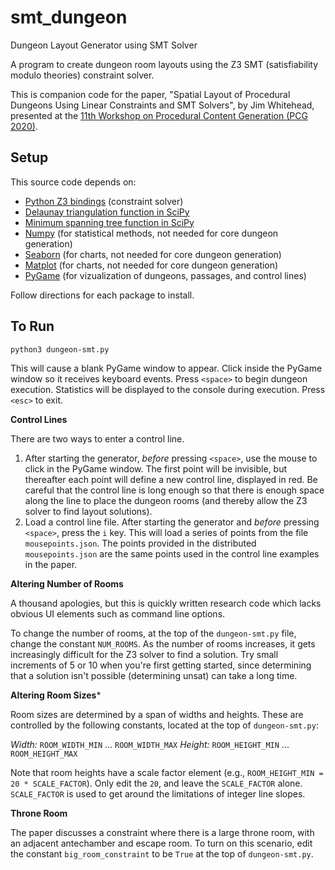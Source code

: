 # smt_dungeon
Dungeon Layout Generator using SMT Solver

A program to create dungeon room layouts using the Z3 SMT (satisfiability modulo theories) constraint solver.

This is companion code for the paper, "Spatial Layout of Procedural Dungeons Using Linear Constraints and SMT Solvers", by Jim Whitehead, 
presented at the [11th Workshop on Procedural Content Generation (PCG 2020)](https://www.pcgworkshop.com/).

## Setup

This source code depends on:
* [Python Z3 bindings](https://github.com/Z3Prover/z3) (constraint solver)
* [Delaunay triangulation function in SciPy](https://docs.scipy.org/doc/scipy/reference/generated/scipy.spatial.Delaunay.html)
* [Minimum spanning tree function in SciPy](https://docs.scipy.org/doc/scipy/reference/generated/scipy.sparse.csgraph.minimum_spanning_tree.html)
* [Numpy](https://numpy.org/) (for statistical methods, not needed for core dungeon generation)
* [Seaborn](https://seaborn.pydata.org/) (for charts, not needed for core dungeon generation)
* [Matplot](https://matplotlib.org/) (for charts, not needed for core dungeon generation)
* [PyGame](https://www.pygame.org/) (for vizualization of dungeons, passages, and control lines)

Follow directions for each package to install.

## To Run

`python3 dungeon-smt.py`

This will cause a blank PyGame window to appear. Click inside the PyGame window so it receives keyboard events. Press `<space>` to begin dungeon execution. Statistics will be displayed to the console during execution. Press `<esc>` to exit. 

**Control Lines**

There are two ways to enter a control line.

1. After starting the generator, _before_ pressing `<space>`, use the mouse to click in the PyGame window. The first point will be invisible, but thereafter each point will define a new control line, displayed in red. Be careful that the control line is long enough so that there is enough space along the line to place the dungeon rooms (and thereby allow the Z3 solver to find layout solutions).
2. Load a control line file. After starting the generator and _before_ pressing `<space>`, press the `i` key. This will load a series of points from the file `mousepoints.json`. The points provided in the distributed `mousepoints.json` are the same points used in the control line examples in the paper.

**Altering Number of Rooms**

A thousand apologies, but this is quickly written research code which lacks obvious UI elements such as command line options. 

To change the number of rooms, at the top of the `dungeon-smt.py` file, change the constant `NUM_ROOMS`. As the number of rooms increases, it gets increasingly difficult for the Z3 solver to find a solution. Try small increments of 5 or 10 when you're first getting started, since determining that a solution isn't possible (determining unsat) can take a long time.

**Altering Room Sizes***

Room sizes are determined by a span of widths and heights. These are controlled by the following constants, located at the top of `dungeon-smt.py`:

*Width:* `ROOM_WIDTH_MIN` ... `ROOM_WIDTH_MAX`
*Height:* `ROOM_HEIGHT_MIN` ... `ROOM_HEIGHT_MAX`

Note that room heights have a scale factor element (e.g., `ROOM_HEIGHT_MIN = 20 * SCALE_FACTOR`). Only edit the `20`, and leave the `SCALE_FACTOR` alone. `SCALE_FACTOR` is used to get around the limitations of integer line slopes.

**Throne Room**

The paper discusses a constraint where there is a large throne room, with an adjacent antechamber and escape room. To turn on this scenario, edit the constant `big_room_constraint` to be `True` at the top of `dungeon-smt.py`.
